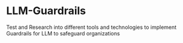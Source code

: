 # LLM-Guardrails
Test and Research into different tools and technologies to implement Guardrails for LLM to safeguard organizations
